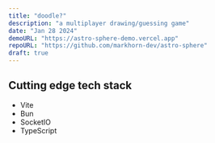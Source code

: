 ```yaml
---
title: "doodle?"
description: "a multiplayer drawing/guessing game"
date: "Jan 28 2024"
demoURL: "https://astro-sphere-demo.vercel.app"
repoURL: "https://github.com/markhorn-dev/astro-sphere"
draft: true
---
```


## Cutting edge tech stack

-   Vite
-   Bun
-   SocketIO
-   TypeScript
